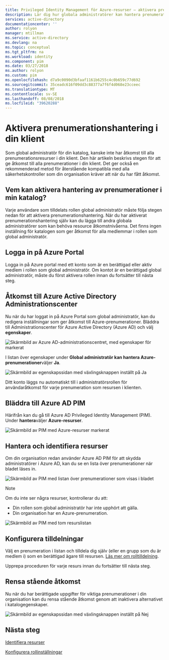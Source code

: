 ```yaml
---
title: Privileged Identity Management för Azure-resurser – aktivera prenumerationshantering | Microsoft Docs
description: Lär dig hur globala administratörer kan hantera prenumerationer i klienten.
services: active-directory
documentationcenter: ''
author: rolyon
manager: mtillman
ms.service: active-directory
ms.devlang: na
ms.topic: conceptual
ms.tgt_pltfrm: na
ms.workload: identity
ms.component: pim
ms.date: 03/27/2018
ms.author: rolyon
ms.custom: pim
ms.openlocfilehash: d7a9c0090d3bfaaf1161b6255c4c0b659c77d692
ms.sourcegitcommit: 35ceadc616f09dd3c88377a7f6f4d068e23cceec
ms.translationtype: MT
ms.contentlocale: sv-SE
ms.lasthandoff: 08/08/2018
ms.locfileid: "39620288"
---
```

# <a name="enable-subscription-management-in-your-tenant"></a>Aktivera prenumerationshantering i din klient

Som global administratör för din katalog, kanske inte har åtkomst till alla prenumerationsresurser i din klient. Den här artikeln beskrivs stegen för att ge åtkomst till alla prenumerationer i din klient. Det ger också en rekommenderad metod för återstående kompatibla med alla säkerhetskontroller som din organisation kräver att när du har fått åtkomst.

## <a name="who-can-enable-management-of-subscriptions-in-my-directory"></a>Vem kan aktivera hantering av prenumerationer i min katalog?

Varje användare som tilldelats rollen global administratör måste följa stegen nedan för att aktivera prenumerationshantering. När du har aktiverat prenumerationshantering själv kan du lägga till andra globala administratörer som kan behöva resource åtkomstnivåerna. Det finns ingen inställning för katalogen som ger åtkomst för alla medlemmar i rollen som global administratör.

## <a name="sign-in-to-the-azure-portal"></a>Logga in på Azure Portal

Logga in på Azure portal med ett konto som är en berättigad eller aktiv medlem i rollen som global administratör. Om kontot är en berättigad global administratör, måste du först aktivera rollen innan du fortsätter till nästa steg.

## <a name="access-the-azure-active-directory-admin-center"></a>Åtkomst till Azure Active Directory Administrationscenter

Nu när du har loggat in på Azure Portal som global administratör, kan du redigera inställningar som ger åtkomst till Azure-prenumerationer. Bläddra till Administrationscenter för Azure Active Directory (Azure AD) och välj **egenskaper**.

![Skärmbild av Azure AD-administrationscentret, med egenskaper för markerat](media/azure-pim-resource-rbac/aad_properties.png)

I listan över egenskaper under **Global administratör kan hantera Azure-prenumerationer**väljer **Ja**.

![Skärmbild av egenskapssidan med växlingsknappen inställt på Ja](media/azure-pim-resource-rbac/aad_properties_save.png)

Ditt konto läggs nu automatiskt till i administratörsrollen för användaråtkomst för varje prenumeration som resursen i klienten.

## <a name="browse-to-azure-ad-pim"></a>Bläddra till Azure AD PIM

 Härifrån kan du gå till Azure AD Privileged Identity Management (PIM). Under **hantera**väljer **Azure-resurser**.

![Skärmbild av PIM med Azure-resurser markerat](media/azure-pim-resource-rbac/aadpim_manage_azure_resources.png)

## <a name="manage-and-discover-resources"></a>Hantera och identifiera resurser

Om din organisation redan använder Azure AD PIM för att skydda administratörer i Azure AD, kan du se en lista över prenumerationer när bladet läses in.

![Skärmbild av PIM med listan över prenumerationer som visas i bladet](media/azure-pim-resource-rbac/aadpim_manage_azure_resource_some_there.png)

> [!NOTE]
> Om du inte ser några resurser, kontrollerar du att:
>- Din rollen som global administratör har inte upphört att gälla. 
>- Din organisation har en Azure-prenumeration.

![Skärmbild av PIM med tom resurslistan](media/azure-pim-resource-rbac/aadpim_rbac_empty_resource_list.png)

## <a name="configure-assignments"></a>Konfigurera tilldelningar

Välj en prenumeration i listan och tilldela dig själv (eller en grupp som du är medlem i) som en berättigad ägare till resursen. 
[Läs mer om rolltilldelning](pim-resource-roles-assign-roles.md).

Upprepa proceduren för varje resurs innan du fortsätter till nästa steg.

## <a name="clean-up-standing-access"></a>Rensa stående åtkomst

Nu när du har berättigade uppgifter för viktiga prenumerationer i din organisation kan du rensa stående åtkomst genom att inaktivera alternativet i katalogegenskaper.

![Skärmbild av egenskapssidan med växlingsknappen inställt på Nej](media/azure-pim-resource-rbac/aad_properties_no.png)

## <a name="next-steps"></a>Nästa steg

[Identifiera resurser](pim-resource-roles-discover-resources.md)

[Konfigurera rollinställningar](pim-resource-roles-configure-role-settings.md)








